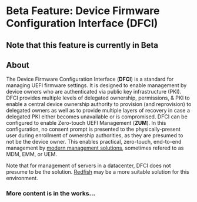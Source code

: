 # **Beta Feature**: Device Firmware Configuration Interface (DFCI) 

## Note that this feature is currently in **Beta** 

## About

The Device Firmware Configuration Interface (**DFCI**) is a standard for managing UEFI firmware settings.  It is designed to enable management by device owners who are authenticated via public key infrastructure (PKI).  DFCI provides multiple levels of delegated ownership, permissions, & PKI to enable a central device ownership authority to provision (and reprovision) to delegated owners as well as to provide multiple layers of recovery in case a delegated PKI either becomes unavailable or is compromised.  DFCI can be configured to enable Zero-touch UEFI Management (**ZUM**).  In this configuration, no consent prompt is presented to the physically-present user during enrollment of ownership authorities, as they are presumed to not be the device owner.  This enables practical, zero-touch, end-to-end management by [modern management solutions](https://en.wikipedia.org/wiki/List_of_Mobile_Device_Management_software), sometimes refered to as MDM, EMM, or UEM. 

Note that for management of servers in a datacenter, DFCI does not presume to be the solution.  [Redfish](https://www.dmtf.org/standards/redfish) may be a more suitable solution for this environment. 

### More content is in the works...

